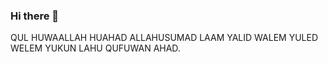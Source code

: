 ### Hi there 👋

QUL HUWAALLAH HUAHAD
ALLAHUSUMAD
LAAM YALID WALEM YULED
WELEM YUKUN LAHU QUFUWAN AHAD.

